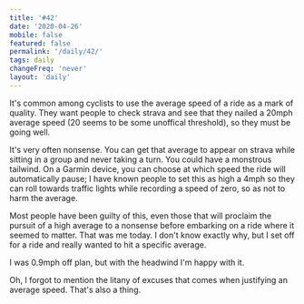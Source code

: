 ```yaml
---
title: '#42'
date: '2020-04-26'
mobile: false
featured: false
permalink: '/daily/42/'
tags: daily
changeFreq: 'never'
layout: 'daily'
---
```


It's common among cyclists to use the average speed of a ride as a mark of quality. They want people to check strava and see that they nailed a 20mph average speed (20 seems to be some unoffical threshold), so they must be going well.

It's very often nonsense. You can get that average to appear on strava while sitting in a group and never taking a turn. You could have a monstrous tailwind. On a Garmin device, you can choose at which speed the ride will automatically pause; I have known people to set this as high a 4mph so they can roll towards traffic lights while recording a speed of zero, so as not to harm the average.

Most people have been guilty of this, even those that will proclaim the pursuit of a high average to a nonsense before embarking on a ride where it seemed to matter. That was me today. I don't know exactly why, but I set off for a ride and really wanted to hit a specific average.

I was 0.9mph off plan, but with the headwind I'm happy with it.

Oh, I forgot to mention the litany of excuses that comes when justifying an average speed. That's also a thing.
